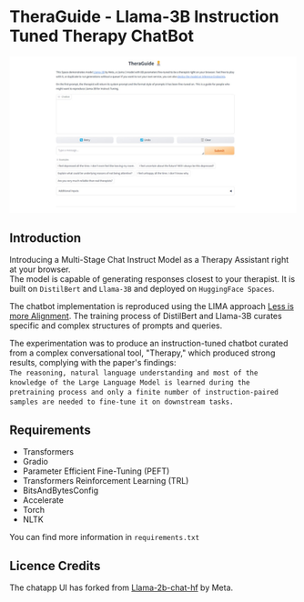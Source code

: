 # TheraGuide - Llama-3B Instruction Tuned Therapy ChatBot
![screenshot](assets/chatbotui.jpg)

## Introduction
Introducing a Multi-Stage Chat Instruct Model as a Therapy Assistant right at your browser. <br> The model is capable of generating responses closest to your therapist. It is built on `DistilBert` and `Llama-3B` and deployed on `HuggingFace Spaces`.  <br>

The chatbot implementation is reproduced using the LIMA approach [Less is more Alignment](https://arxiv.org/abs/2305.11206). The training process of DistilBert and Llama-3B curates specific and complex structures of prompts and queries. <br>

The experimentation was to produce an instruction-tuned chatbot curated from a complex conversational tool, "Therapy," which produced strong results, complying with the paper's findings: <br>
`The reasoning, natural language understanding and most of the knowledge of the Large Language Model is learned during the pretraining process and only a finite number of instruction-paired samples are needed to fine-tune it on downstream tasks.` 

## Requirements
- Transformers
- Gradio
- Parameter Efficient Fine-Tuning (PEFT)
- Transformers Reinforcement Learning (TRL)
- BitsAndBytesConfig
- Accelerate
- Torch
- NLTK

You can find more information in `requirements.txt`

## Licence Credits
The chatapp UI has forked from [Llama-2b-chat-hf](https://huggingface.co/meta-llama/Llama-2-7b-chat-hf) by Meta. 
